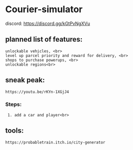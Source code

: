 # Courier-simulator
 discord:
 https://discord.gg/kGtPvNgXVu
 ## planned list of features:
    unlockable vehicles, <br>
    level up parcel priority and reward for delivery, <br>
    shops to purchase powerups, <br>
    unlockable regions<br>
 ## sneak peak:
    https://youtu.be/rKYn-1XGjJ4
  ### Steps:
     1. add a car and player<br>


 ## tools:
    https://probabletrain.itch.io/city-generator
